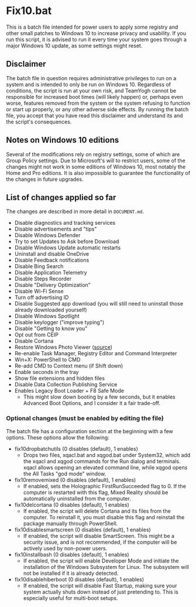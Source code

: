 # Fix10.bat

This is a batch file intended for power users to apply some registry and other small patches to Windows 10 to increase privacy and usability. If you run this script, it is advised to run it every time your system goes through a major Windows 10 update, as some settings might reset.

## Disclaimer

The batch file in question requires administrative privileges to run on a system and is intended to only be run on Windows 10. Regardless of conditions, the script is run at your own risk, and TeamYogh cannot be responsible for increased boot times (will likely happen) or, perhaps even worse, features removed from the system or the system refusing to function or start up properly, or any other adverse side effects. By running the batch file, you accept that you have read this disclaimer and understand its and the script's consequences.

## Notes on Windows 10 editions

Several of the modifications rely on registry settings, some of which are Group Policy settings. Due to Microsoft's will to restrict users, some of the changes might not work in some editions of Windows 10, most notably the Home and Pro editions. It is also impossible to guarantee the functionality of the changes in future upgrades.

## List of changes applied so far

The changes are described in more detail in `DOCUMENT.md`.

* Disable diagnostics and tracking services
* Disable advertisements and "tips"
* Disable Windows Defender
* Try to set Updates to Ask before Download
* Disable Windows Update automatic restarts
* Uninstall and disable OneDrive
* Disable Feedback notifications
* Disable Bing Search
* Disable Application Telemetry
* Disable Steps Recorder
* Disable "Delivery Optimization"
* Disable Wi-Fi Sense
* Turn off advertising ID
* Disable Suggested app download (you will still need to uninstall those already downloaded yourself)
* Disable Windows Spotlight
* Disable keylogger ("improve typing")
* Disable "Getting to know you"
* Opt out from CEIP
* Disable Cortana
* Restore Windows Photo Viewer ([source](https://www.tenforums.com/tutorials/14312-restore-windows-photo-viewer-windows-10-a.html))
* Re-enable Task Manager, Registry Editor and Command Interpreter
* Win+X: PowerShell to CMD
* Re-add CMD to Context menu (if Shift down)
* Enable seconds in the tray
* Show file extensions and hidden files
* Disable Data Collection Publishing Service
* Enables Legacy Boot Loader + F8 Safe Mode 
  * This might slow down booting by a few seconds, but it enables Advanced Boot Options, and I consider it a fair trade-off.

### Optional changes (must be enabled by editing the file)

The batch file has a configuration section at the beginning with a few options. These options allow the following:

* fix10dropbatchutils (0 disables (default), 1 enables)
  * Drops two files, xqacl.bat and xqgod.bat under System32, which add the xqacl and xqgod commands for the Run dialog and terminals. xqacl allows opening an elevated command line, while xqgod opens the All Tasks "god mode" window.
* fix10removemixed (0 disables (default), 1 enables) 
  * If enabled, sets the Holographic FirstRunSucceeded flag to 0. If the computer is restarted with this flag, Mixed Reality should be automatically uninstalled from the computer.
* fix10delcortana (0 disables (default), 1 enables) 
  * If enabled, the script will delete Cortana and its files from the computer. To reinstall it, you must disable this flag and reinstall the package manually through PowerShell.
* fix10disablesmartscreen (0 disables (default), 1 enables) 
  * If enabled, the script will disable SmartScreen. This might be a security issue, and is not recommended, if the computer will be actively used by non-power users.
* fix10installbash (0 disables (default), 1 enables) 
  * If enabled, the script will enable Developer Mode and initiate the installation of the Windows Subsystem for Linux. The subsystem will not be installed if it is already detected.
* fix10disablehiberboot (0 disables (default), 1 enables) 
  * If enabled, the script will disable Fast Startup, making sure your system actually shuts down instead of just pretending to. This is especially useful for multi-boot setups.
